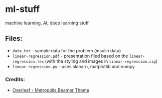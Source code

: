 # ml-stuff
machine learning, AI, deep learning stuff

## Files:
+ `data.txt` - sample data for the problem (insulin data)
+ `linear-regression.pdf` - presentation filed based on the `linear-regression.tex` (with the styling and images in `linear-regression.zip`)
+ `linear-regression.py` - uses sklearn, matplotlib and numpy 

### Credits:
+ [Overleaf - Metropolis Beamer Theme](https://www.overleaf.com/latex/templates/metropolis-beamer-theme/qzyvdhrntfmr)
